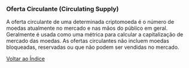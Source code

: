 ### Oferta Circulante (Circulating Supply)

A oferta circulante de uma determinada criptomoeda é o número de moedas atualmente no mercado e nas mãos do público em geral. Geralmente é usada como uma métrica para calcular a capitalização de mercado das moedas. As ofertas circulantes não incluem moedas bloqueadas, reservadas ou que não podem ser vendidas no mercado.

[Voltar ao Índice](../)